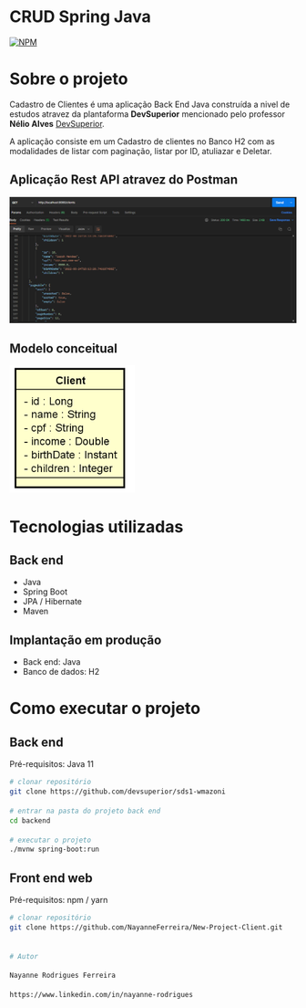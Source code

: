 # CRUD Spring Java  
[![NPM](https://img.shields.io/npm/l/react)](https://github.com/NayanneFerreira/New-Project-Client/blob/main/LICENCE) 

# Sobre o projeto

Cadastro de Clientes é uma aplicação Back End Java construída a nivel de estudos atravez da plantaforma **DevSuperior** mencionado pelo professor **Nélio Alves** [DevSuperior](https://devsuperior.com "Site da DevSuperior").

A aplicação consiste em um Cadastro de clientes no Banco H2 com as modalidades de listar com paginação, listar por ID, atuliazar e Deletar.

## Aplicação Rest API atravez do Postman
![Find All](https://github.com/NayanneFerreira/img/blob/main/Find%20All%20Client%20Page.png)

## Modelo conceitual
![Modelo Conceitual](https://github.com/NayanneFerreira/img/blob/main/modelo%20conceitual%20Clients.png)

# Tecnologias utilizadas
## Back end
- Java
- Spring Boot
- JPA / Hibernate
- Maven

## Implantação em produção
- Back end: Java
- Banco de dados: H2

# Como executar o projeto

## Back end
Pré-requisitos: Java 11

```bash
# clonar repositório
git clone https://github.com/devsuperior/sds1-wmazoni

# entrar na pasta do projeto back end
cd backend

# executar o projeto
./mvnw spring-boot:run
```

## Front end web
Pré-requisitos: npm / yarn

```bash
# clonar repositório
git clone https://github.com/NayanneFerreira/New-Project-Client.git


# Autor

Nayanne Rodrigues Ferreira

https://www.linkedin.com/in/nayanne-rodrigues

